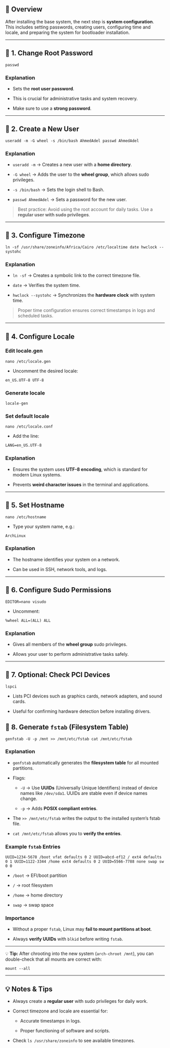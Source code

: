 
## 📘 Overview
After installing the base system, the next step is **system configuration**.  
This includes setting passwords, creating users, configuring time and locale, and preparing the system for bootloader installation.

---

## 🧠 1. Change Root Password

	passwd

### Explanation

- Sets the **root user password**.
    
- This is crucial for administrative tasks and system recovery.
    
- Make sure to use a **strong password**.
    

---

## 🧠 2. Create a New User

`useradd -m -G wheel -s /bin/bash AhmedAdel passwd AhmedAdel`

### Explanation

- `useradd -m` → Creates a new user with a **home directory**.
    
- `-G wheel` → Adds the user to the **wheel group**, which allows sudo privileges.
    
- `-s /bin/bash` → Sets the login shell to Bash.
    
- `passwd AhmedAdel` → Sets a password for the new user.
    

> Best practice: Avoid using the root account for daily tasks. Use a **regular user with sudo privileges**.

---

## 🧠 3. Configure Timezone

`ln -sf /usr/share/zoneinfo/Africa/Cairo /etc/localtime date hwclock --systohc`

### Explanation

- `ln -sf` → Creates a symbolic link to the correct timezone file.
    
- `date` → Verifies the system time.
    
- `hwclock --systohc` → Synchronizes the **hardware clock** with system time.
    

> Proper time configuration ensures correct timestamps in logs and scheduled tasks.

---

## 🧠 4. Configure Locale

### Edit locale.gen

`nano /etc/locale.gen`

- Uncomment the desired locale:
    

`en_US.UTF-8 UTF-8`

### Generate locale

`locale-gen`

### Set default locale

`nano /etc/locale.conf`

- Add the line:
    

`LANG=en_US.UTF-8`

### Explanation

- Ensures the system uses **UTF-8 encoding**, which is standard for modern Linux systems.
    
- Prevents **weird character issues** in the terminal and applications.
    

---

## 🧠 5. Set Hostname

`nano /etc/hostname`

- Type your system name, e.g.:
    

`ArchLinux`

### Explanation

- The hostname identifies your system on a network.
    
- Can be used in SSH, network tools, and logs.
    

---

## 🧠 6. Configure Sudo Permissions

`EDITOR=nano visudo`

- Uncomment:
    

`%wheel ALL=(ALL) ALL`

### Explanation

- Gives all members of the **wheel group** sudo privileges.
    
- Allows your user to perform administrative tasks safely.
    

---

## 🧠 7. Optional: Check PCI Devices

`lspci`

- Lists PCI devices such as graphics cards, network adapters, and sound cards.
    
- Useful for confirming hardware detection before installing drivers.
    

## 🧠 8. Generate `fstab` (Filesystem Table)

`genfstab -U -p /mnt >> /mnt/etc/fstab cat /mnt/etc/fstab`

### Explanation

- `genfstab` automatically generates the **filesystem table** for all mounted partitions.
    
- Flags:
    
    - `-U` → Use **UUIDs** (Universally Unique Identifiers) instead of device names like `/dev/sda1`. UUIDs are stable even if device names change.
        
    - `-p` → Adds **POSIX compliant entries**.
        
- The `>> /mnt/etc/fstab` writes the output to the installed system’s fstab file.
    
- `cat /mnt/etc/fstab` allows you to **verify the entries**.
    

### Example `fstab` Entries

`UUID=1234-5678 /boot vfat defaults 0 2 UUID=abcd-ef12 / ext4 defaults 0 1 UUID=1122-3344 /home ext4 defaults 0 2 UUID=5566-7788 none swap sw 0 0`

- `/boot` → EFI/boot partition
    
- `/` → root filesystem
    
- `/home` → home directory
    
- `swap` → swap space
    

### Importance

- Without a proper `fstab`, Linux may **fail to mount partitions at boot**.
    
- Always **verify UUIDs** with `blkid` before writing `fstab`.
    

---

💡 **Tip:** After chrooting into the new system (`arch-chroot /mnt`), you can double-check that all mounts are correct with:

`mount --all`

---

## 💡 Notes & Tips

- Always create a **regular user** with sudo privileges for daily work.
    
- Correct timezone and locale are essential for:
    
    - Accurate timestamps in logs.
        
    - Proper functioning of software and scripts.
        
- Check `ls /usr/share/zoneinfo` to see available timezones.
